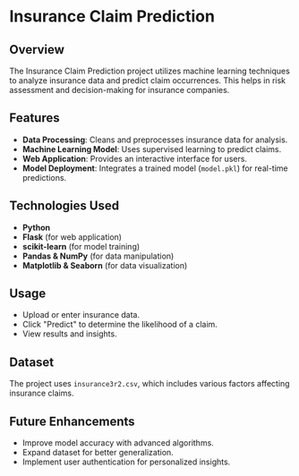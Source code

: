 # Insurance Claim Prediction

## Overview
The Insurance Claim Prediction project utilizes machine learning techniques to analyze insurance data and predict claim occurrences. This helps in risk assessment and decision-making for insurance companies.

## Features
- **Data Processing**: Cleans and preprocesses insurance data for analysis.
- **Machine Learning Model**: Uses supervised learning to predict claims.
- **Web Application**: Provides an interactive interface for users.
- **Model Deployment**: Integrates a trained model (`model.pkl`) for real-time predictions.

## Technologies Used
- **Python**
- **Flask** (for web application)
- **scikit-learn** (for model training)
- **Pandas & NumPy** (for data manipulation)
- **Matplotlib & Seaborn** (for data visualization)

## Usage
- Upload or enter insurance data.
- Click "Predict" to determine the likelihood of a claim.
- View results and insights.

## Dataset
The project uses `insurance3r2.csv`, which includes various factors affecting insurance claims.

## Future Enhancements
- Improve model accuracy with advanced algorithms.
- Expand dataset for better generalization.
- Implement user authentication for personalized insights.
